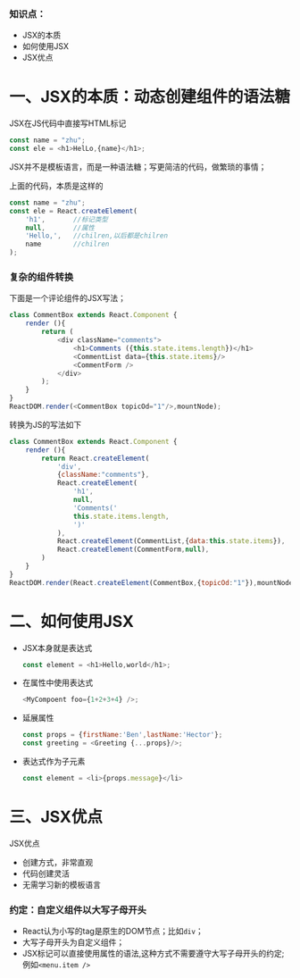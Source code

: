 ### 知识点：
- JSX的本质
- 如何使用JSX
- JSX优点

# 一、JSX的本质：动态创建组件的语法糖
JSX在JS代码中直接写HTML标记
```javascript
const name = "zhu";
const ele = <h1>HelLo,{name}</h1>;
```
JSX并不是模板语言，而是一种语法糖；写更简洁的代码，做繁琐的事情；

上面的代码，本质是这样的

```javascript
const name = "zhu";
const ele = React.createElement(
    'h1',       //标记类型
    null,       //属性
    'Hello,',   //chilren,以后都是chilren
    name        //chilren
);
```
### 复杂的组件转换

下面是一个评论组件的JSX写法；
```javascript
class CommentBox extends React.Component {
    render (){
        return (
            <div className="comments">
                <h1>Comments ({this.state.items.length})</h1>
                <CommentList data={this.state.items}/>
                <CommentForm />
            </div>
        );
    }
}
ReactDOM.render(<CommentBox topicOd="1"/>,mountNode);
```
转换为JS的写法如下
```javascript
class CommentBox extends React.Component {
    render (){
        return React.createElement(
            'div',
            {className:"comments"},
            React.createElement(
                'h1',
                null,
                'Comments('
                this.state.items.length,
                ')'
            ),
            React.createElement(CommentList,{data:this.state.items}),
            React.createElement(CommentForm,null),
        )
    }
}
ReactDOM.render(React.createElement(CommentBox,{topicOd:"1"}),mountNode);
```

# 二、如何使用JSX
- JSX本身就是表达式
    ```javascript
    const element = <h1>Hello,world</h1>;
    ```
- 在属性中使用表达式
    ```javascript
    <MyCompoent foo={1+2+3+4} />;
    ```
- 延展属性
    ```javascript
    const props = {firstName:'Ben',lastName:'Hector'};
    const greeting = <Greeting {...props}/>;
    ```
- 表达式作为子元素
    ```javascript
    const element = <li>{props.message}</li>
    ```

# 三、JSX优点
JSX优点
- 创建方式，非常直观
- 代码创建灵活
- 无需学习新的模板语言

### 约定：自定义组件以大写子母开头
- React认为小写的tag是原生的DOM节点；比如`div`；
- 大写子母开头为自定义组件；
- JSX标记可以直接使用属性的语法,这种方式不需要遵守大写子母开头的约定;例如`<menu.item />`